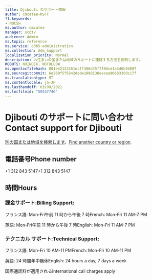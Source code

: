 ```yaml
---
title: Djibouti のサポート情報
author: cmcatee-MSFT
f1.keywords:
- NOCSH
ms.author: cmcatee
manager: scotv
audience: Admin
ms.topic: reference
ms.service: o365-administration
ms.collection: Adm_Support
localization_priority: Normal
description: お住まいの国または地域のサポートに連絡する方法を説明します。
ROBOTS: NOINDEX, NOFOLLOW
ms.openlocfilehash: 801e42122461ecff306d35fff94ce1a346b94007
ms.sourcegitcommit: 6e260f5f5842debe1098138eecea9068330dc17f
ms.translationtype: MT
ms.contentlocale: ja-JP
ms.lasthandoff: 03/08/2021
ms.locfileid: "50547746"
---
```

# <a name="contact-support-for-djibouti"></a><span data-ttu-id="9a42e-103">Djibouti のサポートに問い合わせ</span><span class="sxs-lookup"><span data-stu-id="9a42e-103">Contact support for Djibouti</span></span>

<span data-ttu-id="9a42e-104">[別の国または地域を検索します](../contact-support-for-business-products.md)。</span><span class="sxs-lookup"><span data-stu-id="9a42e-104">[Find another country or region](../contact-support-for-business-products.md).</span></span>

## <a name="phone-number"></a><span data-ttu-id="9a42e-105">電話番号</span><span class="sxs-lookup"><span data-stu-id="9a42e-105">Phone number</span></span>
<span data-ttu-id="9a42e-106">+1 312 843 5147</span><span class="sxs-lookup"><span data-stu-id="9a42e-106">+1 312 843 5147</span></span>

## <a name="hours"></a><span data-ttu-id="9a42e-107">時間</span><span class="sxs-lookup"><span data-stu-id="9a42e-107">Hours</span></span>
### <a name="billing-support"></a><span data-ttu-id="9a42e-108">課金サポート:</span><span class="sxs-lookup"><span data-stu-id="9a42e-108">Billing Support:</span></span>

<span data-ttu-id="9a42e-109">フランス語: Mon-Fri午前 11 時から午後 7 時</span><span class="sxs-lookup"><span data-stu-id="9a42e-109">French: Mon-Fri 11 AM-7 PM</span></span>

<span data-ttu-id="9a42e-110">英語: Mon-Fri午前 11 時から午後 7 時</span><span class="sxs-lookup"><span data-stu-id="9a42e-110">English: Mon-Fri 11 AM-7 PM</span></span>

### <a name="technical-support"></a><span data-ttu-id="9a42e-111">テクニカル サポート:</span><span class="sxs-lookup"><span data-stu-id="9a42e-111">Technical Support:</span></span>

<span data-ttu-id="9a42e-112">フランス語: Mon-Fri 10 AM-11 PM</span><span class="sxs-lookup"><span data-stu-id="9a42e-112">French: Mon-Fri 10 AM-11 PM</span></span>

<span data-ttu-id="9a42e-113">英語: 24 時間年中無休</span><span class="sxs-lookup"><span data-stu-id="9a42e-113">English: 24 hours a day, 7 days a week</span></span>

<span data-ttu-id="9a42e-114">国際通話料が適用される</span><span class="sxs-lookup"><span data-stu-id="9a42e-114">International call charges apply</span></span>
